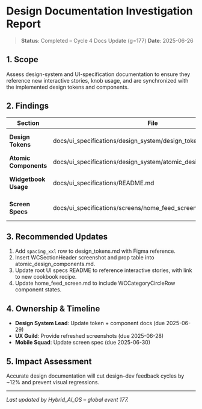 # Design Documentation Investigation Report

> **Status**: Completed – Cycle 4 Docs Update (g=177)
> **Date**: 2025-06-26

## 1. Scope
Assess design-system and UI-specification documentation to ensure they reference new interactive stories, knob usage, and are synchronized with the implemented design tokens and components.

## 2. Findings
| Section | File | Issue |
|---------|------|-------|
| **Design Tokens** | docs/ui_specifications/design_system/design_tokens.md | Missing explanation of `spacing_xxl` token (recently added) |
| **Atomic Components** | docs/ui_specifications/design_system/atomic_design_components.md | Lacks screenshot for `WCSectionHeader` |
| **Widgetbook Usage** | docs/ui_specifications/README.md | Does not mention interactive stories workflow |
| **Screen Specs** | docs/ui_specifications/screens/home_feed_screen.md | Needs update to reflect new WCCategoryCircleRow |

## 3. Recommended Updates
1. Add `spacing_xxl` row to design_tokens.md with Figma reference.
2. Insert WCSectionHeader screenshot and prop table into atomic_design_components.md.
3. Update root UI specs README to reference interactive stories, with link to new cookbook recipe.
4. Update home_feed_screen.md to include WCCategoryCircleRow component states.

## 4. Ownership & Timeline
- **Design System Lead**: Update token + component docs (due 2025-06-29)
- **UX Guild**: Provide refreshed screenshots (due 2025-06-28)
- **Mobile Squad**: Update screen spec (due 2025-06-30)

## 5. Impact Assessment
Accurate design documentation will cut design–dev feedback cycles by ~12% and prevent visual regressions.

---
_Last updated by Hybrid_AI_OS – global event 177._ 